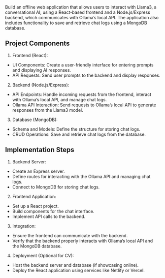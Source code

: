 Build an offline web application that allows users to interact with Llama3, a conversational AI, using a React-based frontend and a Node.js/Express backend, which communicates with Ollama’s local API. The application also includes functionality to save and retrieve chat logs using a MongoDB database.

## Project Components

1.	Frontend (React):
- UI Components: Create a user-friendly interface for entering prompts and displaying AI responses.
- API Requests: Send user prompts to the backend and display responses.
2.	Backend (Node.js/Express):
- API Endpoints: Handle incoming requests from the frontend, interact with Ollama’s local API, and manage chat logs.
- Ollama API Interaction: Send requests to Ollama’s local API to generate responses from the Llama3 model.
3.	Database (MongoDB):
- Schema and Models: Define the structure for storing chat logs.
- CRUD Operations: Save and retrieve chat logs from the database.

## Implementation Steps

1.	Backend Server:
- Create an Express server.
- Define routes for interacting with the Ollama API and managing chat logs.
- Connect to MongoDB for storing chat logs.
2.	Frontend Application:
- Set up a React project.
- Build components for the chat interface.
- Implement API calls to the backend.
3.	Integration:
- Ensure the frontend can communicate with the backend.
- Verify that the backend properly interacts with Ollama’s local API and the MongoDB database.
4.	Deployment (Optional for CV):
- Host the backend server and database (if showcasing online).
- Deploy the React application using services like Netlify or Vercel.